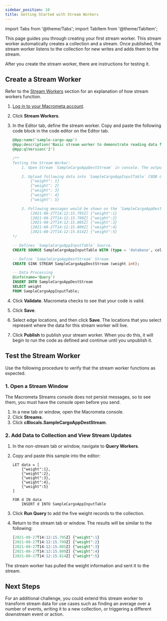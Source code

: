 ```yaml
---
sidebar_position: 10
title: Getting Started with Stream Workers
---
```


import Tabs from '@theme/Tabs';
import TabItem from '@theme/TabItem';

This page guides you through creating your first stream worker. This stream worker automatically creates a collection and a stream. Once published, the stream worker listens to the collection for new writes and adds them to the stream.

After you create the stream worker, there are instructions for testing it. 

## Create a Stream Worker

Refer to the [Stream Workers](/cep/index.md) section for an explanation of how stream workers function.

1. [Log in to your Macrometa account](https://auth-play.macrometa.io/).
1. Click **Stream Workers**.
1. In the Editor tab, define the stream worker. Copy and paste the following code block in the code editor on the Editor tab.

    ```sql
    @App:name('sample-cargo-app')
    @App:description('Basic stream worker to demonstrate reading data from a collection and sending it to a stream. The stream and collection are created automatically if they do not already exist.')
    @App:qlVersion('2')

    /**
    Testing the Stream Worker:
        1. Open Stream `SampleCargoAppDestStream` in console. The output can be monitored here.

        2. Upload following data into `SampleCargoAppInputTable` C8DB collection.
            {"weight": 1}
            {"weight": 2}
            {"weight": 3}
            {"weight": 4}
            {"weight": 5}

        3. Following messages would be shown on the `SampleCargoAppDestStream` stream console.
            [2021-08-27T14:12:15.795Z] {"weight":1}
            [2021-08-27T14:12:15.799Z] {"weight":2}
            [2021-08-27T14:12:15.805Z] {"weight":3}
            [2021-08-27T14:12:15.809Z] {"weight":4}
            [2021-08-27T14:12:15.814Z] {"weight":5}
    */

    -- Defines `SampleCargoAppInputTable` Source.
    CREATE SOURCE SampleCargoAppInputTable WITH (type = 'database', collection = "SampleCargoAppInputTable", collection.type="doc" , replication.type="global", map.type='json') (weight int);

    -- Define `SampleCargoAppDestStream` Stream.
    CREATE SINK STREAM SampleCargoAppDestStream (weight int);

    -- Data Processing
    @info(name='Query')
    INSERT INTO SampleCargoAppDestStream
    SELECT weight
    FROM SampleCargoAppInputTable;
    ```

1. Click **Validate**. Macrometa checks to see that your code is valid.
1. Click **Save**.
1. Select edge locations, and then click **Save**. The locations that you select represent where the data for this stream worker will live.
1. Click **Publish** to publish your stream worker. When you do this, it will begin to run the code as defined and continue until you unpublish it.

## Test the Stream Worker

Use the following procedure to verify that the stream worker functions as expected.

### 1. Open a Stream Window

The Macrometa Streams console does not persist messages, so to see them, you must have the console open before you send.

1. In a new tab or window, open the Macrometa console.
1. Click **Streams**.
1. Click **c8locals.SampleCargoAppDestStream**.

### 2. Add Data to Collection and View Stream Updates

1. In the non-stream tab or window, navigate to **Query Workers**.
1. Copy and paste this sample into the editor:

    ```C8QL
    LET data = [
        {"weight":1},
        {"weight":2},
        {"weight":3},
        {"weight":4},
        {"weight":5}
    ]

    FOR d IN data
        INSERT d INTO SampleCargoAppInputTable
    ```

1. Click **Run Query** to add the five weight records to the collection.
1. Return to the stream tab or window. The results will be similar to the following:

    ```sql
    [2021-08-27T14:12:15.795Z] {"weight":1}
    [2021-08-27T14:12:15.799Z] {"weight":2}
    [2021-08-27T14:12:15.805Z] {"weight":3}
    [2021-08-27T14:12:15.809Z] {"weight":4}
    [2021-08-27T14:12:15.814Z] {"weight":5}
    ```

The stream worker has pulled the weight information and sent it to the stream.

## Next Steps

For an additional challenge, you could extend this stream worker to transform stream data for use cases such as finding an average over a number of events, writing it to a new collection, or triggering a different downstream event or action.